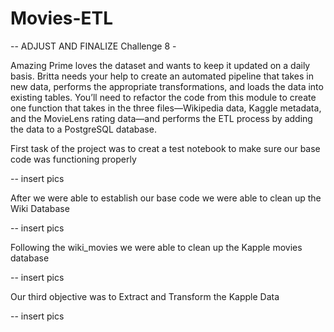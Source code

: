 # Movies-ETL
-- ADJUST AND FINALIZE 
Challenge 8 - 

Amazing Prime loves the dataset and wants to keep it updated on a daily basis. Britta needs your help to create an automated pipeline that takes in new data, performs the appropriate transformations, and loads the data into existing tables. You’ll need to refactor the code from this module to create one function that takes in the three files—Wikipedia data, Kaggle metadata, and the MovieLens rating data—and performs the ETL process by adding the data to a PostgreSQL database.


First task of the project was to creat a test notebook to make sure our base code was functioning properly

-- insert pics 

After we were able to establish our base code we were able to clean up the Wiki Database  

-- insert pics

Following the wiki_movies we were able to clean up the Kapple movies database

-- insert pics

Our third objective was to Extract and Transform the Kapple Data

-- insert pics 